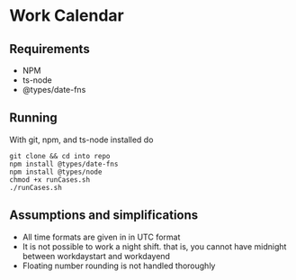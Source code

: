 
# Work Calendar

## Requirements
- NPM
- ts-node
- @types/date-fns


## Running
With git, npm, and ts-node installed do
```
git clone && cd into repo
npm install @types/date-fns
npm install @types/node
chmod +x runCases.sh
./runCases.sh
```

## Assumptions and simplifications
-  All time formats are given in in UTC format
- It is not possible to work a night shift. that is, you cannot have midnight between workdaystart and workdayend
- Floating number rounding is not handled thoroughly


